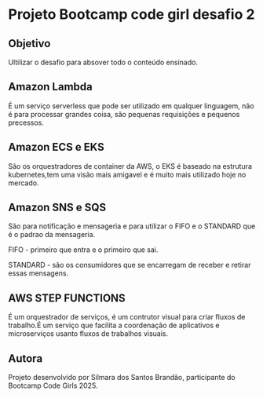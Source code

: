 # Projeto Bootcamp code girl desafio 2 

## Objetivo

Ultilizar o desafio para absover todo o conteúdo ensinado.


## Amazon Lambda 
 
É um serviço serverless que pode ser utilizado em qualquer linguagem, não é para processar grandes coisa, são pequenas requisições e pequenos precessos.

## Amazon ECS e EKS

São os orquestradores de container da AWS, o EKS é baseado na estrutura kubernetes,tem uma visão mais amigavel e é muito mais utilizado hoje no mercado.

## Amazon SNS e SQS 

São para notificação e mensageria e para utilizar o FIFO e o STANDARD que é o padrao da mensageria.

FIFO - primeiro que entra e o primeiro que sai.

STANDARD - são os consumidores que se encarregam de receber e retirar essas mensagens. 

## AWS STEP FUNCTIONS 

É um orquestrador de serviços, é um contrutor visual para criar fluxos de trabalho.É um serviço que facilita a coordenação de aplicativos e microserviços usanto fluxos de trabalhos visuais.

## Autora

Projeto desenvolvido por Silmara dos Santos Brandão, participante do Bootcamp Code Girls 2025.
